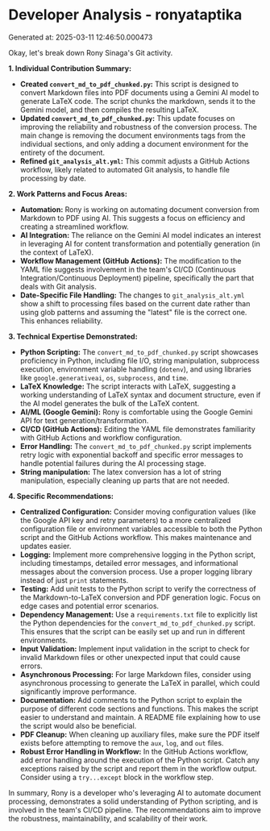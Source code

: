 # Developer Analysis - ronyataptika
Generated at: 2025-03-11 12:46:50.000473

Okay, let's break down Rony Sinaga's Git activity.

**1. Individual Contribution Summary:**

*   **Created `convert_md_to_pdf_chunked.py`:** This script is designed to convert Markdown files into PDF documents using a Gemini AI model to generate LaTeX code.  The script chunks the markdown, sends it to the Gemini model, and then compiles the resulting LaTeX.
*   **Updated `convert_md_to_pdf_chunked.py`:** This update focuses on improving the reliability and robustness of the conversion process. The main change is removing the document environments tags from the individual sections, and only adding a document environment for the entirety of the document.
*   **Refined `git_analysis_alt.yml`:** This commit adjusts a GitHub Actions workflow, likely related to automated Git analysis, to handle file processing by date.

**2. Work Patterns and Focus Areas:**

*   **Automation:** Rony is working on automating document conversion from Markdown to PDF using AI. This suggests a focus on efficiency and creating a streamlined workflow.
*   **AI Integration:** The reliance on the Gemini AI model indicates an interest in leveraging AI for content transformation and potentially generation (in the context of LaTeX).
*   **Workflow Management (GitHub Actions):**  The modification to the YAML file suggests involvement in the team's CI/CD (Continuous Integration/Continuous Deployment) pipeline, specifically the part that deals with Git analysis.
*   **Date-Specific File Handling:** The changes to `git_analysis_alt.yml` show a shift to processing files based on the current date rather than using glob patterns and assuming the "latest" file is the correct one. This enhances reliability.

**3. Technical Expertise Demonstrated:**

*   **Python Scripting:** The `convert_md_to_pdf_chunked.py` script showcases proficiency in Python, including file I/O, string manipulation, subprocess execution, environment variable handling (`dotenv`), and using libraries like `google.generativeai`, `os`, `subprocess`, and `time`.
*   **LaTeX Knowledge:**  The script interacts with LaTeX, suggesting a working understanding of LaTeX syntax and document structure, even if the AI model generates the bulk of the LaTeX content.
*   **AI/ML (Google Gemini):**  Rony is comfortable using the Google Gemini API for text generation/transformation.
*   **CI/CD (GitHub Actions):**  Editing the YAML file demonstrates familiarity with GitHub Actions and workflow configuration.
*   **Error Handling:** The `convert_md_to_pdf_chunked.py` script implements retry logic with exponential backoff and specific error messages to handle potential failures during the AI processing stage.
*   **String manipulation:** The latex conversion has a lot of string manipulation, especially cleaning up parts that are not needed.

**4. Specific Recommendations:**

*   **Centralized Configuration:**  Consider moving configuration values (like the Google API key and retry parameters) to a more centralized configuration file or environment variables accessible to both the Python script and the GitHub Actions workflow. This makes maintenance and updates easier.
*   **Logging:** Implement more comprehensive logging in the Python script, including timestamps, detailed error messages, and informational messages about the conversion process.  Use a proper logging library instead of just `print` statements.
*   **Testing:** Add unit tests to the Python script to verify the correctness of the Markdown-to-LaTeX conversion and PDF generation logic.  Focus on edge cases and potential error scenarios.
*   **Dependency Management:** Use a `requirements.txt` file to explicitly list the Python dependencies for the `convert_md_to_pdf_chunked.py` script. This ensures that the script can be easily set up and run in different environments.
*   **Input Validation:** Implement input validation in the script to check for invalid Markdown files or other unexpected input that could cause errors.
*   **Asynchronous Processing:** For large Markdown files, consider using asynchronous processing to generate the LaTeX in parallel, which could significantly improve performance.
*   **Documentation:**  Add comments to the Python script to explain the purpose of different code sections and functions. This makes the script easier to understand and maintain.  A README file explaining how to use the script would also be beneficial.
*   **PDF Cleanup:** When cleaning up auxiliary files, make sure the PDF itself exists before attempting to remove the `aux`, `log`, and `out` files.
*   **Robust Error Handling in Workflow:** In the GitHub Actions workflow, add error handling around the execution of the Python script.  Catch any exceptions raised by the script and report them in the workflow output.  Consider using a `try...except` block in the workflow step.

In summary, Rony is a developer who's leveraging AI to automate document processing, demonstrates a solid understanding of Python scripting, and is involved in the team's CI/CD pipeline. The recommendations aim to improve the robustness, maintainability, and scalability of their work.
